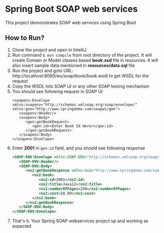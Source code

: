 # Spring Boot SOAP web services
This project demonstrates SOAP web services using Spring Boot 

## How to Run?
1. Clone the project and open in IntelliJ 
2. Run command `$ mvn compile` from root directory of the project. It will create Domain or Model classes based **book.xsd** file in resources. It will also insert sample data mentioned in **resources/data.sql** file
4. Run the project and goto URL: http://localhost:8090/ws/soap/book/book.wsdl to get WSDL for the request
5. Copy the WSDL into SOAP UI or any other SOAP testing mechanism
6. You should see following request in SOAP UI
    ```
    <soapenv:Envelope xmlns:soapenv="http://schemas.xmlsoap.org/soap/envelope/" xmlns:gen="http://www.springdemo.com/soapws/gen">
       <soapenv:Header/>
       <soapenv:Body>
          <gen:getBookRequest>
             <gen:id><Enter Book Id Here></gen:id>
          </gen:getBookRequest>
       </soapenv:Body>
    </soapenv:Envelope>
    ```
7. Enter **2001** in `gen:id` field, and you should see following response
    ```xml
    <SOAP-ENV:Envelope xmlns:SOAP-ENV="http://schemas.xmlsoap.org/soap/envelope/">
       <SOAP-ENV:Header/>
       <SOAP-ENV:Body>
          <ns2:getBookResponse xmlns:ns2="http://www.springdemo.com/soapws/gen">
             <ns2:book>
                <ns2:id>2001</ns2:id>
                <ns2:title>Java12</ns2:title>
                <ns2:numberOfPages>250</ns2:numberOfPages>
                <ns2:cost>20.99</ns2:cost>
             </ns2:book>
          </ns2:getBookResponse>
       </SOAP-ENV:Body>
    </SOAP-ENV:Envelope>
    ```
7. That's it. Your Spring SOAP webservices project up and working as expected
